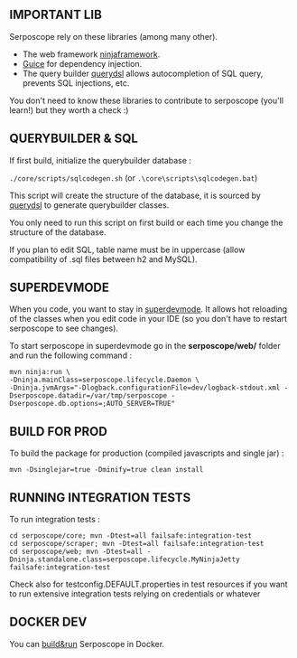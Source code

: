 ## IMPORTANT LIB

Serposcope rely on these libraries (among many other).

* The web framework [ninjaframework](http://www.ninjaframework.org/).
* [Guice](https://github.com/google/guice) for dependency injection.
* The query builder [querydsl](http://querydsl.com) allows autocompletion of SQL query, prevents SQL injections, etc.

You don't need to know these libraries to contribute to serposcope (you'll learn!) but they worth a check :)

## QUERYBUILDER & SQL

If first build, initialize the querybuilder database : 

`./core/scripts/sqlcodegen.sh` (or `.\core\scripts\sqlcodegen.bat`)

This script will create the structure of the database, it is sourced by [querydsl](http://www.querydsl.com/) to generate querybuilder classes.

You only need to run this script on first build or each time you change the structure of the database.

If you plan to edit SQL, table name must be in uppercase (allow compatibility of .sql files between h2 and MySQL).

## SUPERDEVMODE

When you code, you want to stay in [superdevmode](http://www.ninjaframework.org/documentation/basic_concepts/super_dev_mode.html). It allows hot reloading of the classes when you edit code in your IDE (so you don't have to restart serposcope to see changes).

To start serposcope in superdevmode go in the **serposcope/web/** folder and run the following command : 

```
mvn ninja:run \
-Dninja.mainClass=serposcope.lifecycle.Daemon \
-Dninja.jvmArgs="-Dlogback.configurationFile=dev/logback-stdout.xml -Dserposcope.datadir=/var/tmp/serposcope -Dserposcope.db.options=;AUTO_SERVER=TRUE"
```

## BUILD FOR PROD

To build the package for production (compiled javascripts and single jar) : 

`mvn -Dsinglejar=true -Dminify=true clean install`


## RUNNING INTEGRATION TESTS

To run integration tests : 

```
cd serposcope/core; mvn -Dtest=all failsafe:integration-test
cd serposcope/scraper; mvn -Dtest=all failsafe:integration-test
cd serposcope/web; mvn -Dtest=all -Dninja.standalone.class=serposcope.lifecycle.MyNinjaJetty failsafe:integration-test
```

Check also for testconfig.DEFAULT.properties in test resources if you want to run extensive integration tests relying on credentials or whatever


## DOCKER DEV

You can [build&run](dev/README.md) Serposcope in Docker.